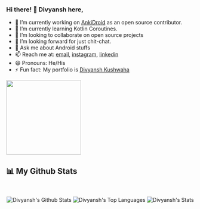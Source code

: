 ### Hi there! 👋 Divyansh here,

- 🔭 I’m currently working on [AnkiDroid](https://github.com/ankidroid/Anki-Android) as an open source contributor.
- 🌱 I’m currently learning Kotlin Coroutines.
- 👯 I’m looking to collaborate on open source projects
- 🤔 I’m looking forward for just chit-chat.
- 💬 Ask me about Android stuffs
- 📫 Reach me at: <a href="mailto:kushwaha.divyansh.dxn@gmail.com">email</a>, <a href="https://instagram.com/divyansh.dxn">instagram<a/>, <a href="https://www.linkedin.com/in/divyansh-kushwaha-b44004202/">linkedin<a/>
- 😄 Pronouns: He/His
- ⚡ Fun fact: My portfolio is <a href="https://divyansh-dxn.github.io/me" target="_blank"/>Divyansh Kushwaha</a>
  
<img width="200" src="https://user-images.githubusercontent.com/69595691/174427668-2da65b8b-dbff-4abe-8ac3-361e2266ff99.gif"/>
  
  
## 📊 My Github Stats
<br/>
<p align="center">
<span><img alt="Divyansh's Github Stats" src="https://github-readme-stats.vercel.app/api?username=divyansh-dxn&show_icons=true&count_private=true&theme=react&hide_border=true&bg_color=0D1117" /></span>
 <span><img alt="Divyansh's Top Languages" src="https://github-readme-stats.vercel.app/api/top-langs/?username=divyansh-dxn&langs_count=8&count_private=true&layout=compact&theme=react&hide_border=true&bg_color=0D1117" /></span>
 <span><img alt="Divyansh's Stats" src="http://github-readme-streak-stats.herokuapp.com?user=divyansh-dxn&theme=blue-green&hide_border=true)](https://git.io/streak-stats" /></span>
 </p>
<br/>


